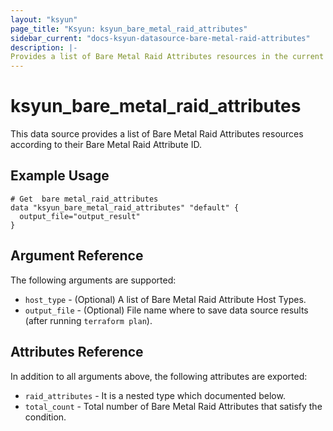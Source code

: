 ```yaml
---
layout: "ksyun"
page_title: "Ksyun: ksyun_bare_metal_raid_attributes"
sidebar_current: "docs-ksyun-datasource-bare-metal-raid-attributes"
description: |-
Provides a list of Bare Metal Raid Attributes resources in the current region.
---
```


# ksyun_bare_metal_raid_attributes

This data source provides a list of Bare Metal Raid Attributes resources according to their Bare Metal Raid Attribute ID.

## Example Usage

```hcl
# Get  bare metal_raid_attributes
data "ksyun_bare_metal_raid_attributes" "default" {
  output_file="output_result"
}

```

## Argument Reference

The following arguments are supported:

* `host_type` - (Optional) A list of Bare Metal Raid Attribute Host Types.
* `output_file` - (Optional) File name where to save data source results (after running `terraform plan`).

## Attributes Reference

In addition to all arguments above, the following attributes are exported:

* `raid_attributes` - It is a nested type which documented below.
* `total_count` - Total number of Bare Metal Raid Attributes that satisfy the condition.

